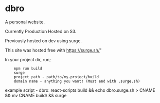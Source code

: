 # dbro
A personal website.

Currently Production Hosted on S3.

Previously hosted on dev using surge.

This site was hosted free with https://surge.sh/"

In your project dir, run;

        npm run build
        surge
        project path - path/to/my-project/build
        domain name - anything you want! (Must end with .surge.sh)
 
 example script - dbro: react-scripts build && echo dbro.surge.sh > CNAME && mv CNAME build/ && surge
